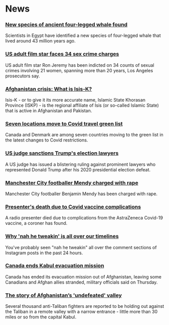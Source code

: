 # News
### [New species of ancient four-legged whale found](https://www.bbc.com/news/world-middle-east-58340807)
Scientists in Egypt have identified a new species of four-legged whale that lived around 43 million years ago.
### [US adult film star faces 34 sex crime charges](https://www.bbc.com/news/world-us-canada-58346125)
US adult film star Ron Jeremy has been indicted on 34 counts of sexual crimes involving 21 women, spanning more than 20 years, Los Angeles prosecutors say.
### [Afghanistan crisis: What is Isis-K?](https://www.bbc.com/news/world-asia-58333533)
Isis-K - or to give it its more accurate name, Islamic State Khorasan Province (ISKP) - is the regional affiliate of Isis (or so-called Islamic State) that is active in Afghanistan and Pakistan. 
### [Seven locations move to Covid travel green list](https://www.bbc.com/news/uk-58348541)
Canada and Denmark are among seven countries moving to the green list in the latest changes to Covid restrictions.
### [US judge sanctions Trump's election lawyers](https://www.bbc.com/news/world-us-canada-58344982)
A US judge has issued a blistering ruling against prominent lawyers who represented Donald Trump after his 2020 presidential election defeat. 
### [Manchester City footballer Mendy charged with rape](https://www.bbc.com/news/uk-england-manchester-58348288)
Manchester City footballer Benjamin Mendy has been charged with rape.
### [Presenter's death due to Covid vaccine complications](https://www.bbc.com/news/uk-england-tyne-58330796)
A radio presenter died due to complications from the AstraZeneca Covid-19 vaccine, a coroner has found.
### [Why 'nah he tweakin' is all over our timelines](https://www.bbc.com/news/newsbeat-58344467)
You've probably seen "nah he tweakin" all over the comment sections of Instagram posts in the past 24 hours.
### [Canada ends Kabul evacuation mission](https://www.bbc.com/news/world-us-canada-58346187)
Canada has ended its evacuation mission out of Afghanistan, leaving some Canadians and Afghan allies stranded, military officials said on Thursday.
### [The story of Afghanistan’s 'undefeated' valley](https://www.bbc.com/news/world-asia-58329527)
Several thousand anti-Taliban fighters are reported to be holding out against the Taliban in a remote valley with a narrow entrance - little more than 30 miles or so from the capital Kabul.
